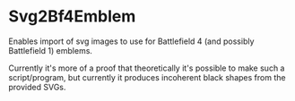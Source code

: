 Svg2Bf4Emblem
=============

Enables import of svg images to use for Battlefield 4 (and possibly Battlefield 1) emblems.

Currently it's more of a proof that theoretically it's possible to make such a script/program, but currently it produces incoherent black shapes from the provided SVGs.
